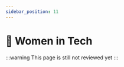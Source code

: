 ```yaml
---
sidebar_position: 11
---
```


# 🚧 Women in Tech

:::warning
    This page is still not reviewed yet
:::